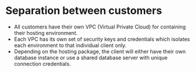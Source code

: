 # Separation between customers
* All customers have their own VPC (Virtual Private Cloud) for containing their hosting environment.
* Each VPC has its own set of security keys and credentials which isolates each environment to that individual client only.
* Depending on the hosting package, the client will either have their own database instance or use a shared database server with unique connection credentials.
